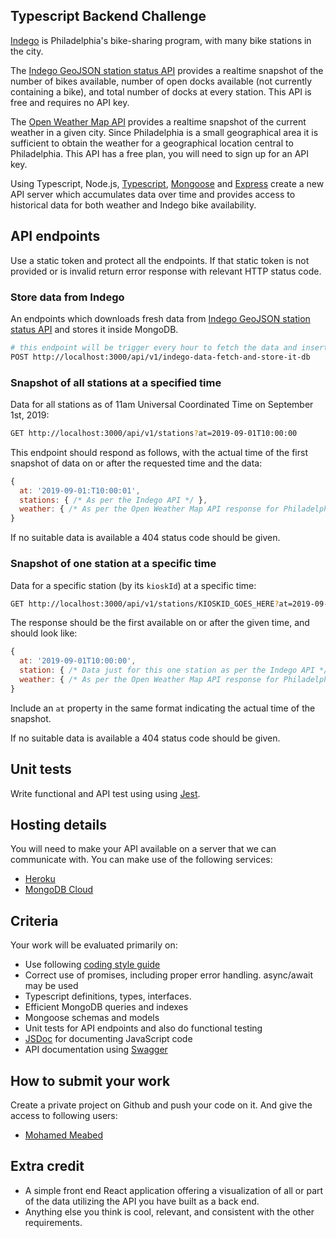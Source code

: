 ## Typescript Backend Challenge

[Indego](https://www.rideindego.com) is Philadelphia's bike-sharing program, with many bike stations in the city.

The [Indego GeoJSON station status API](https://www.rideindego.com/stations/json/) provides a realtime snapshot of the number of bikes available, number of open docks available (not currently containing a bike), and total number of docks at every station. This API is free and requires no API key.

The [Open Weather Map API](https://openweathermap.org/current#name) provides a realtime snapshot of the current weather in a given city. Since Philadelphia is a small geographical area it is sufficient to obtain the weather for a geographical location central to Philadelphia. This API has a free plan, you will need to sign up for an API key.

Using Typescript, Node.js, [Typescript](http://www.typescriptlang.org/), [Mongoose](https://mongoosejs.com/) and [Express](http://expressjs.com/) create a new API server which accumulates data over time and provides access to historical data for both weather and Indego bike availability.

## API endpoints

Use a static token and protect all the endpoints. If that static token is not provided or is invalid return error response with relevant HTTP status code.

### Store data from Indego

An endpoints which downloads fresh data from [Indego GeoJSON station status API](https://www.rideindego.com/stations/json/) and stores it inside MongoDB.

```bash
# this endpoint will be trigger every hour to fetch the data and insert it in the mongo database 
POST http://localhost:3000/api/v1/indego-data-fetch-and-store-it-db
```

### Snapshot of all stations at a specified time

Data for all stations as of 11am Universal Coordinated Time on September 1st, 2019:

```bash
GET http://localhost:3000/api/v1/stations?at=2019-09-01T10:00:00
```

This endpoint should respond as follows, with the actual time of the first snapshot of data on or after the requested time and the data:

```javascript
{
  at: '2019-09-01:T10:00:01',
  stations: { /* As per the Indego API */ },
  weather: { /* As per the Open Weather Map API response for Philadelphia */ }
}
```

If no suitable data is available a 404 status code should be given.

### Snapshot of one station at a specific time

Data for a specific station (by its `kioskId`) at a specific time:

```bash
GET http://localhost:3000/api/v1/stations/KIOSKID_GOES_HERE?at=2019-09-01T10:00:00
```

The response should be the first available on or after the given time, and should look like:

```javascript
{
  at: '2019-09-01T10:00:00',
  station: { /* Data just for this one station as per the Indego API */ },
  weather: { /* As per the Open Weather Map API response for Philadelphia */ }
}
```

Include an `at` property in the same format indicating the actual time of the snapshot.

If no suitable data is available a 404 status code should be given.

## Unit tests

Write functional and API test using using [Jest](https://jestjs.io/).

## Hosting details

You will need to make your API available on a server that we can communicate with. You can make use of the following services:
* [Heroku](https://heroku.com/)
* [MongoDB Cloud](https://www.mongodb.com/cloud)
 
## Criteria

Your work will be evaluated primarily on:

* Use following [coding style guide](https://github.com/airbnb/javascript)
* Correct use of promises, including proper error handling. async/await may be used
* Typescript definitions, types, interfaces.
* Efficient MongoDB queries and indexes
* Mongoose schemas and models
* Unit tests for API endpoints and also do functional testing
* [JSDoc](https://jsdoc.app/) for documenting JavaScript code
* API documentation using [Swagger](https://swagger.io/)

## How to submit your work

Create a private project on Github and push your code on it. And give the access to following users:

* [Mohamed Meabed](https://github.com/meabed)

## Extra credit

* A simple front end React application offering a visualization of all or part of the data utilizing the API you have built as a back end.
* Anything else you think is cool, relevant, and consistent with the other requirements.
